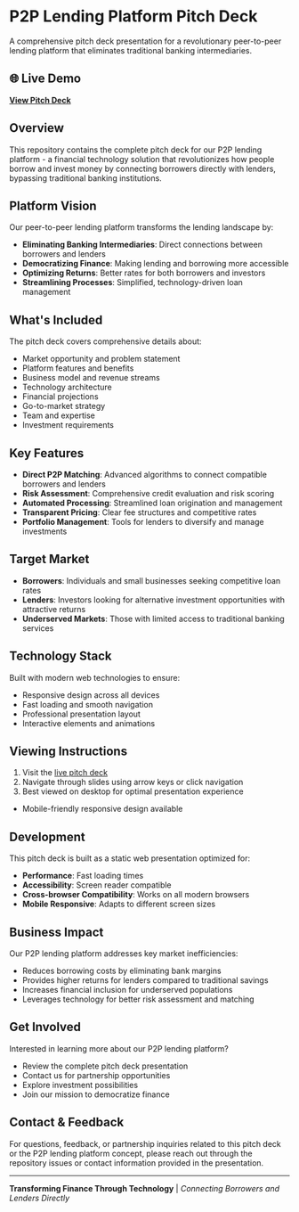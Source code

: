 # P2P Lending Platform Pitch Deck

A comprehensive pitch deck presentation for a revolutionary peer-to-peer lending platform that eliminates traditional banking intermediaries.

## 🌐 Live Demo

**[View Pitch Deck](https://alphac137.github.io/Final-Pitch-Deck/)**

## Overview

This repository contains the complete pitch deck for our P2P lending platform - a financial technology solution that revolutionizes how people borrow and invest money by connecting borrowers directly with lenders, bypassing traditional banking institutions.

## Platform Vision

Our peer-to-peer lending platform transforms the lending landscape by:
- **Eliminating Banking Intermediaries**: Direct connections between borrowers and lenders
- **Democratizing Finance**: Making lending and borrowing more accessible
- **Optimizing Returns**: Better rates for both borrowers and investors
- **Streamlining Processes**: Simplified, technology-driven loan management

## What's Included

The pitch deck covers comprehensive details about:
- Market opportunity and problem statement
- Platform features and benefits
- Business model and revenue streams
- Technology architecture
- Financial projections
- Go-to-market strategy
- Team and expertise
- Investment requirements

## Key Features

- **Direct P2P Matching**: Advanced algorithms to connect compatible borrowers and lenders
- **Risk Assessment**: Comprehensive credit evaluation and risk scoring
- **Automated Processing**: Streamlined loan origination and management
- **Transparent Pricing**: Clear fee structures and competitive rates
- **Portfolio Management**: Tools for lenders to diversify and manage investments

## Target Market

- **Borrowers**: Individuals and small businesses seeking competitive loan rates
- **Lenders**: Investors looking for alternative investment opportunities with attractive returns
- **Underserved Markets**: Those with limited access to traditional banking services

## Technology Stack

Built with modern web technologies to ensure:
- Responsive design across all devices
- Fast loading and smooth navigation
- Professional presentation layout
- Interactive elements and animations

## Viewing Instructions

1. Visit the [live pitch deck](https://alphac137.github.io/Final-Pitch-Deck/)
2. Navigate through slides using arrow keys or click navigation
3. Best viewed on desktop for optimal presentation experience
- Mobile-friendly responsive design available

## Development

This pitch deck is built as a static web presentation optimized for:
- **Performance**: Fast loading times
- **Accessibility**: Screen reader compatible
- **Cross-browser Compatibility**: Works on all modern browsers
- **Mobile Responsive**: Adapts to different screen sizes

## Business Impact

Our P2P lending platform addresses key market inefficiencies:
- Reduces borrowing costs by eliminating bank margins
- Provides higher returns for lenders compared to traditional savings
- Increases financial inclusion for underserved populations
- Leverages technology for better risk assessment and matching

## Get Involved

Interested in learning more about our P2P lending platform?
- Review the complete pitch deck presentation
- Contact us for partnership opportunities
- Explore investment possibilities
- Join our mission to democratize finance

## Contact & Feedback

For questions, feedback, or partnership inquiries related to this pitch deck or the P2P lending platform concept, please reach out through the repository issues or contact information provided in the presentation.

---

**Transforming Finance Through Technology** | *Connecting Borrowers and Lenders Directly*
